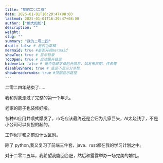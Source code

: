 ```yaml
---
title: "我的二〇二四"
date: 2025-01-01T16:29:47+08:00
lastmod: 2025-01-01T16:29:47+08:00
author: ["熊大如如"]
description: ""
weight:
slug: ""
summary: "我的二零二四"
draft: false # 是否为草稿
mermaid: true #是否开启mermaid
showToc: true # 显示目录
TocOpen: true # 自动展开目录
hidemeta: false # 是否隐藏文章的元信息，如发布日期、作者等
disableShare: true # 底部不显示分享栏
showbreadcrumbs: true #顶部显示路径
---
```


二零二四年结束了......

我和对象走过了完整的第一个年头。

老家的房子也装修好啦。

各种AI应用井喷式爆发了，市场应该最终还是会归为几家巨头，AI太烧钱了，不是小公司可以负担的起的。

工作似乎和之前没什么区别。

除了 python,我又复习了前端三件套，java、rust都在我的学习计划之中。

对于二零二五年，我希望我能回合肥，然后和露露举办一场完美的婚礼。
